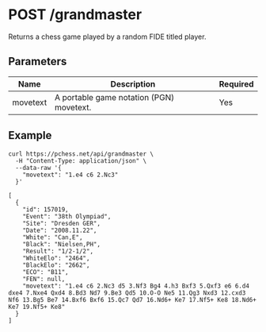 # POST /grandmaster

Returns a chess game played by a random FIDE titled player.

## Parameters

| Name | Description | Required |
| ---- | ----------- | -------- |
| movetext | A portable game notation (PGN) movetext. | Yes |

## Example

```text
curl https://pchess.net/api/grandmaster \
  -H "Content-Type: application/json" \
  --data-raw '{
    "movetext": "1.e4 c6 2.Nc3"
  }'
```

```text
[
  {
    "id": 157019,
    "Event": "38th Olympiad",
    "Site": "Dresden GER",
    "Date": "2008.11.22",
    "White": "Can,E",
    "Black": "Nielsen,PH",
    "Result": "1/2-1/2",
    "WhiteElo": "2464",
    "BlackElo": "2662",
    "ECO": "B11",
    "FEN": null,
    "movetext": "1.e4 c6 2.Nc3 d5 3.Nf3 Bg4 4.h3 Bxf3 5.Qxf3 e6 6.d4 dxe4 7.Nxe4 Qxd4 8.Bd3 Nd7 9.Be3 Qd5 10.O-O Ne5 11.Qg3 Nxd3 12.cxd3 Nf6 13.Bg5 Be7 14.Bxf6 Bxf6 15.Qc7 Qd7 16.Nd6+ Ke7 17.Nf5+ Ke8 18.Nd6+ Ke7 19.Nf5+ Ke8"
  }
]
```
